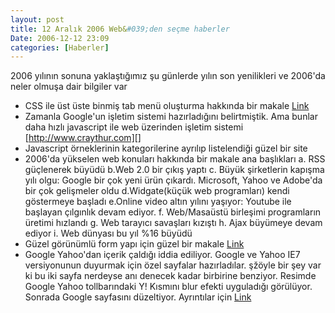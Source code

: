 ```yaml
---
layout: post
title: 12 Aralık 2006 Web&#039;den seçme haberler
Date: 2006-12-12 23:09
categories: [Haberler]
---
```


2006 yılının sonuna yaklaştığımız şu günlerde yılın son yenilikleri ve
2006'da neler olmuşa dair bilgiler var

-   CSS ile üst üste binmiş tab menü oluşturma hakkında bir makale
    [Link][]
-   Zamanla Google'un işletim sistemi hazırladığını belirtmiştik. Ama
    bunlar daha hızlı javascript ile web üzerinden işletim sistemi
    [http://www.craythur.com][]
-   Javascript örneklerinin kategorilerine ayrılıp listelendiği güzel
    bir site
-   2006'da yükselen web konuları hakkında bir makale ana başlıkları
    a. RSS güçlenerek büyüdü
    b.Web 2.0 bir çıkış yaptı
    c. Büyük şirketlerin kapışma yılı olgu: Google bir çok yeni ürün
    çıkardı. Microsoft, Yahoo ve Adobe'da bir çok gelişmeler oldu
    d.Widgate(küçük web programları) kendi göstermeye başladı
    e.Online video altın yılını yaşıyor: Youtube ile başlayan çılgınlık
    devam ediyor.
    f. Web/Masaüstü birleşimi programların üretimi hızlandı
    g. Web tarayıcı savaşları kızıştı
    h. Ajax büyümeye devam ediyor
    i. Web dünyası bu yıl %16 büyüdü
-   Güzel görünümlü form yapı için güzel bir makale [Link][3]
-   Google Yahoo'dan içerik çaldığı iddia ediliyor. Google ve Yahoo IE7
    versiyonunun duyurmak için özel sayfalar hazırladılar. şžöyle bir
    şey var ki bu iki sayfa nerdeyse anı denecek kadar birbirine
    benziyor. Resimde Google Yahoo tollbarındaki Y! Kısmını blur efekti
    uyguladığı görülüyor. Sonrada Google sayfasını düzeltiyor.
    Ayrıntılar için [Link][4]


  [Link]: http://www.shapeshed.com/journal/overlapping_tabbed_navigation_in_css/
  [http://www.craythur.com]: http://www.craythur.com/
  [3]: http://24ways.org/2006/showing-good-form
  [4]: http://www.techcrunch.com/2006/12/11/google-copies-ie7-promo-material-from-yahoo/

